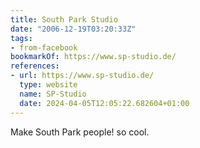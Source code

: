```yaml
---
title: South Park Studio
date: "2006-12-19T03:20:33Z"
tags:
- from-facebook
bookmarkOf: https://www.sp-studio.de/
references:
- url: https://www.sp-studio.de/
  type: website
  name: SP-Studio
  date: 2024-04-05T12:05:22.682604+01:00
---
```

Make South Park people! so cool.
